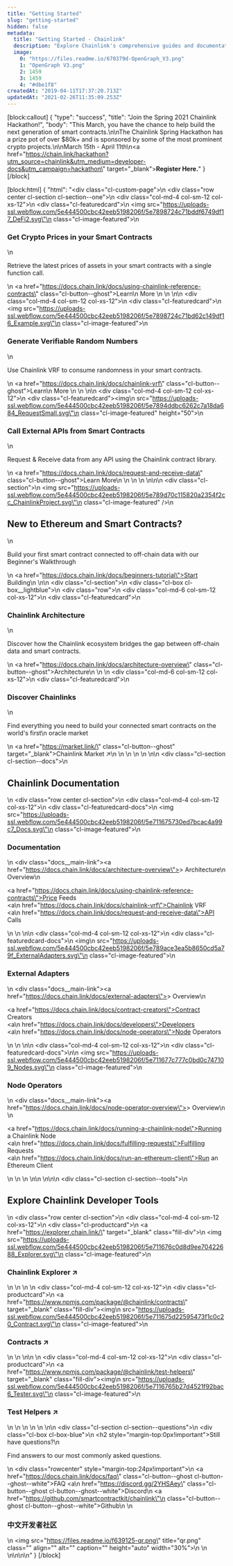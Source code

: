 ```yaml
---
title: "Getting Started"
slug: "getting-started"
hidden: false
metadata: 
  title: "Getting Started - Chainlink"
  description: "Explore Chainlink's comprehensive guides and documentation to help you start working with Chainlink as quickly as possible."
  image: 
    0: "https://files.readme.io/670379d-OpenGraph_V3.png"
    1: "OpenGraph V3.png"
    2: 1459
    3: 1459
    4: "#dbe1f8"
createdAt: "2019-04-11T17:37:20.713Z"
updatedAt: "2021-02-26T11:35:09.253Z"
---
```

[block:callout]
{
  "type": "success",
  "title": "Join the Spring 2021 Chainlink Hackathon!",
  "body": "This March, you have the chance to help build the next generation of smart contracts.\n\nThe Chainlink Spring Hackathon has a prize pot of over $80k+ and is sponsored by some of the most prominent crypto projects.\n\nMarch 15th - April 11th\n<a href=\"https://chain.link/hackathon?utm_source=chainlink&utm_medium=developer-docs&utm_campaign=hackathon\" target=\"_blank\"><b>Register Here.</b></a>"
}
[/block]

[block:html]
{
  "html": "<div class=\"cl-custom-page\">\n  <div class=\"row center cl-section cl-section--one\">\n    <div class=\"col-md-4 col-sm-12 col-xs-12\">\n        <div class=\"cl-featuredcard\">\n          <img src=\"https://uploads-ssl.webflow.com/5e444500cbc42eeb5198206f/5e7898724c71bddf6749df17_DeFi2.svg\"\n            class=\"cl-image-featured\">\n          <h3>Get Crypto Prices in your Smart Contracts</h3>\n          <p>Retrieve the latest prices of assets in your smart contracts with a single function call.</p>\n          <a href=\"https://docs.chain.link/docs/using-chainlink-reference-contracts\" class=\"cl-button--ghost\">Learn\n            More </a>\n        </div>\n    </div>\n\n    <div class=\"col-md-4 col-sm-12 col-xs-12\">\n        <div class=\"cl-featuredcard\">\n          <img src=\"https://uploads-ssl.webflow.com/5e444500cbc42eeb5198206f/5e7898724c71bd62c149df16_Example.svg\"\n            class=\"cl-image-featured\">\n          <h3>Generate Verifiable Random Numbers</h3>\n          <p>Use Chainlink VRF to consume randomness in your smart contracts.</p>\n          <a href=\"https://docs.chain.link/docs/chainlink-vrf\" class=\"cl-button--ghost\">Learn\n            More </a>\n        </div>\n    </div>\n\n    <div class=\"col-md-4 col-sm-12 col-xs-12\">\n        <div class=\"cl-featuredcard\"><img\n            src=\"https://uploads-ssl.webflow.com/5e444500cbc42eeb5198206f/5e7894ddbc6262c7a18da684_RequestSmall.svg\"\n            class=\"cl-image-featured\" height=\"50\">\n          <h3>Call External APIs from Smart Contracts</h3>\n          <p>Request &amp; Receive data from any API using the Chainlink contract library.</p>\n          <a href=\"https://docs.chain.link/docs/request-and-receive-data\" class=\"cl-button--ghost\">Learn More\n          </a>\n        </div>\n    </div>\n  </div>\n\n\n  <div class=\"cl-section\">\n    <img src=\"https://uploads-ssl.webflow.com/5e444500cbc42eeb5198206f/5e789d70c115820a2354f2cc_ChainlinkProject.svg\"\n      class=\"cl-image-featured\" />\n    <h2>New to Ethereum and Smart Contracts?</h2>\n    <p>Build your first smart contract connected to off-chain data with our Beginner's Walkthrough</p>\n    <a href=\"https://docs.chain.link/docs/beginners-tutorial\">Start Building</a>\n  </div>\n\n  <div class=\"cl-section\">\n    <div class=\"cl-box cl-box__lightblue\">\n      <div class=\"row\">\n        <div class=\"col-md-6 col-sm-12 col-xs-12\">\n          <div class=\"cl-featuredcard\">\n            <h3>Chainlink Architecture</h3>\n            <p>Discover how the Chainlink ecosystem bridges the gap between off-chain data and smart contracts.</p>\n            <a href=\"https://docs.chain.link/docs/architecture-overview\" class=\"cl-button--ghost\">Architecture</a>\n          </div>\n        </div>\n        <div class=\"col-md-6 col-sm-12 col-xs-12\">\n          <div class=\"cl-featuredcard\">\n            <h3>Discover Chainlinks</h3>\n            <p>Find everything you need to build your connected smart contracts on the world's first\n              oracle market</p>\n            <a href=\"https://market.link/\" class=\"cl-button--ghost\" target=\"_blank\">Chainlink Market ↗</a>\n          </div>\n        </div>\n      </div>\n    </div>\n  </div>\n\n  <div class=\"cl-section cl-section--docs\">\n    <h2>Chainlink Documentation</h2>\n    <div class=\"row center cl-section\">\n      <div class=\"col-md-4 col-sm-12 col-xs-12\">\n        <div class=\"cl-featuredcard-docs\">\n          <img src=\"https://uploads-ssl.webflow.com/5e444500cbc42eeb5198206f/5e711675730ed7bcac4a99c7_Docs.svg\"\n            class=\"cl-image-featured\">\n          <h3>Documentation</h3>\n          <div class=\"docs__main-link\"><a href=\"https://docs.chain.link/docs/architecture-overview\">&gt; Architecture\n              Overview</a></div>\n          <p><a href=\"https://docs.chain.link/docs/using-chainlink-reference-contracts\">Price Feeds</a><br><a\n              href=\"https://docs.chain.link/docs/chainlink-vrf\">Chainlink VRF</a><br><a\n              href=\"https://docs.chain.link/docs/request-and-receive-data\">API Calls</a></p>\n        </div>\n      </div>\n\n      <div class=\"col-md-4 col-sm-12 col-xs-12\">\n        <div class=\"cl-featuredcard-docs\">\n          <img\n            src=\"https://uploads-ssl.webflow.com/5e444500cbc42eeb5198206f/5e789ace3ea5b8650cd5a79f_ExternalAdapters.svg\"\n            class=\"cl-image-featured\">\n          <h3>External Adapters</h3>\n          <div class=\"docs__main-link\"><a href=\"https://docs.chain.link/docs/external-adapters\">&gt; Overview</a></div>\n          <p><a href=\"https://docs.chain.link/docs/contract-creators\">Contract Creators</a><br><a\n              href=\"https://docs.chain.link/docs/developers\">Developers</a><br><a\n              href=\"https://docs.chain.link/docs/node-operators\">Node Operators</a></p>\n        </div>\n      </div>\n\n      <div class=\"col-md-4 col-sm-12 col-xs-12\">\n        <div class=\"cl-featuredcard-docs\">\n\n          <img src=\"https://uploads-ssl.webflow.com/5e444500cbc42eeb5198206f/5e711677c777c0bd0c747109_Nodes.svg\"\n            class=\"cl-image-featured\">\n          <h3>Node Operators</h3>\n          <div class=\"docs__main-link\"><a href=\"https://docs.chain.link/docs/node-operator-overview\">&gt; Overview</a>\n          </div>\n          <p><a href=\"https://docs.chain.link/docs/running-a-chainlink-node\">Running a Chainlink Node</a><br><a\n              href=\"https://docs.chain.link/docs/fulfilling-requests\">Fulfilling Requests</a><br><a\n              href=\"https://docs.chain.link/docs/run-an-ethereum-client\">Run an Ethereum Client</a></p>\n        </div>\n      </div>\n    </div>\n\n  </div>\n\n\n  <div class=\"cl-section cl-section--tools\">\n    <h2>Explore Chainlink Developer Tools</h2>\n    <div class=\"row center cl-section\">\n      <div class=\"col-md-4 col-sm-12 col-xs-12\">\n        <div class=\"cl-productcard\">\n          <a href=\"https://explorer.chain.link/\" target=\"_blank\" class=\"fill-div\">\n            <img src=\"https://uploads-ssl.webflow.com/5e444500cbc42eeb5198206f/5e711676c0d8d9ee70422688_Explorer.svg\"\n              class=\"cl-image-featured\">\n            <h3>Chainlink Explorer ↗</h3>\n          </a>\n        </div>\n      </div>\n      <div class=\"col-md-4 col-sm-12 col-xs-12\">\n        <div class=\"cl-productcard\">\n          <a href=\"https://www.npmjs.com/package/@chainlink/contracts\" target=\"_blank\" class=\"fill-div\"><img\n              src=\"https://uploads-ssl.webflow.com/5e444500cbc42eeb5198206f/5e711675d22595473f1c0c20_Contract.svg\"\n              class=\"cl-image-featured\">\n            <h3>Contracts ↗</h3>\n          </a>\n        </div>\n\n      </div>\n      <div class=\"col-md-4 col-sm-12 col-xs-12\">\n        <div class=\"cl-productcard\">\n          <a href=\"https://www.npmjs.com/package/@chainlink/test-helpers\" target=\"_blank\" class=\"fill-div\"><img\n              src=\"https://uploads-ssl.webflow.com/5e444500cbc42eeb5198206f/5e7116765b27d4521f92bac6_Tester.svg\"\n              class=\"cl-image-featured\">\n            <h3>Test Helpers ↗</h3>\n          </a>\n        </div>\n      </div>\n    </div>\n  </div>\n\n  <div class=\"cl-section cl-section--questions\">\n    <div class=\"cl-box cl-box-blue\">\n      <h2 style=\"margin-top:0px!important\">Still have questions?</h2>\n      <p>Find answers to our most commonly asked questions.</p>\n      <div class=\"rowcenter\" style=\"margin-top:24px!important\">\n        <a href=\"https://docs.chain.link/docs/faq\" class=\"cl-button--ghost cl-button--ghost--white\">FAQ</a> <a\n          href=\"https://discord.gg/2YHSAey\" class=\"cl-button--ghost cl-button--ghost--white\">Discord</a>\n        <a href=\"https://github.com/smartcontractkit/chainlink\"\n          class=\"cl-button--ghost cl-button--ghost--white\">Github</a>\n      </div>\n      <h3>中文开发者社区</h3>\n      <img src=\"https://files.readme.io/f639125-qr.png\" title=\"qr.png\" class=\"\" align=\"\" alt=\"\" caption=\"\" height=\"auto\" width=\"30%\">\n    </div>\n  </div>\n</div>\n\n<script>\n      document.querySelectorAll('.tz-link').forEach(item => {\n        item.addEventListener('mouseover', function (e) {\n          e.target.children[0].style.opacity = 1\n        })\n        item.addEventListener('mouseleave', function (e) {\n          e.target.children[0].style.opacity = 0\n        })\n      })\n    </script>\n"
}
[/block]